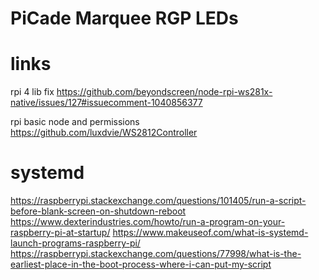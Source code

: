 # PiCade Marquee RGP LEDs

# links
rpi 4 lib fix
https://github.com/beyondscreen/node-rpi-ws281x-native/issues/127#issuecomment-1040856377

rpi basic node and permissions
https://github.com/luxdvie/WS2812Controller


# systemd

https://raspberrypi.stackexchange.com/questions/101405/run-a-script-before-blank-screen-on-shutdown-reboot
https://www.dexterindustries.com/howto/run-a-program-on-your-raspberry-pi-at-startup/
https://www.makeuseof.com/what-is-systemd-launch-programs-raspberry-pi/
https://raspberrypi.stackexchange.com/questions/77998/what-is-the-earliest-place-in-the-boot-process-where-i-can-put-my-script

